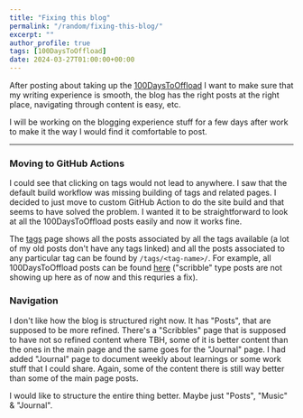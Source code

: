 ```yaml
---
title: "Fixing this blog"
permalink: "/random/fixing-this-blog/"
excerpt: ""
author_profile: true
tags: [100DaysToOffload]
date: 2024-03-27T01:00:00+00:00
---
```


After posting about taking up the [100DaysToOffload][100DaysToOffload] I want
to make sure that my writing experience is smooth, the blog has the right posts
at the right place, navigating through content is easy, etc.

I will be working on the blogging experience stuff for a few days after work to
make it the way I would find it comfortable to post.

---

### Moving to GitHub Actions

I could see that clicking on tags would not lead to anywhere. I saw that the
default build workflow was missing building of tags and related pages. I
decided to just move to custom GitHub Action to do the site build and that
seems to have solved the problem. I wanted it to be straightforward to look at
all the 100DaysToOffload posts easily and now it works fine.

The [tags][tags] page shows all the posts associated by all the tags available
(a lot of my old posts don't have any tags linked) and all the posts associated
to any particular tag can be found by `/tags/<tag-name>/`. For example, all
100DaysToOffload posts can be found [here][100DaysToOffload-tag] ("scribble"
type posts are not showing up here as of now and this requries a fix).

### Navigation

I don't like how the blog is structured right now. It has "Posts", that are
supposed to be more refined. There's a "Scribbles" page that is supposed to
have not so refined content where TBH, some of it is better content than the
ones in the main page and the same goes for the "Journal" page. I had added
"Journal" page to document weekly about learnings or some work stuff that I
could share. Again, some of the content there is still way better than some of
the main page posts.

I would like to structure the entire thing better. Maybe just "Posts", "Music"
& "Journal".


[100DaysToOffload]: https://vipul.xyz/2023/07/100-days-to-offload
[tags]: https://vipul.xyz/tags/
[100DaysToOffload-tag]: https://vipul.xyz/tags/100daystooffload/
